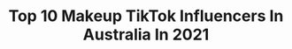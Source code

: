 ---
title: Top 10 Makeup TikTok Influencers In Australia In 2021
description: >-
  Find top makeup TikTok influencers in Australia in 2021. Most popular hashtags: #fyp #foryou #makeup #foryoupage.
platform: TikTok
hits: 374
text_top: Identify the most popular TikTok profiles on inBeat.
text_bottom: inBeat holds 374 TikTok influencers like this in Australia for you to connect with.
profiles:
  - username: "sam.b.perry"
    fullname: >-
      sam.b.perry
    bio: >-
      💖20💖 🇦🇺 Aussie 🇦🇺 Makeup, art & life Born Bred Talent
    location: "Australia"
    followers: 677700
    engagement: 2016
    commentsToLikes: 0.019897
    id: ck9k4demvs0by0j78u1wfd7d2
    verified: true
    hashtags: "#ad, #anime, #homeoffice, #foryou"
  - username: "deadawaken"
    fullname: >-
      💀Deadawaken💀
    bio: >-
      🥀🖤gothic🖤🥀❤️Insta❤️👣auzzie👣🔥SFX makeup artist🔥🕸Patreon🕸
    location: "Australia"
    followers: 14500
    engagement: 1921
    commentsToLikes: 0.032785
    id: ck9e3895ui99a0j78fa9mikgi
    verified: false
    hashtags: "#fyp, #gothic, #punk, #goth"
  - username: "sophiegmakeup"
    fullname: >-
      Soph
    bio: >-
      ✨16✨ Instagram: @sophh.makeupp Love you all! 🥳
    location: "Australia"
    followers: 15200
    engagement: 2041
    commentsToLikes: 0.018626
    id: ckb9rxz03osbf0j23xgkcaqnp
    verified: false
    hashtags: "#fyp, #foryou, #creative, #1d"
  - username: "makeupbymyke"
    fullname: >-
      Makeup By Myke
    bio: >-
      Just a boy who loves makeup. ❤️ 25, 6”2, AU 🇦🇺 Support in any way you can!👇🏼
    location: "Australia"
    followers: 63500
    engagement: 2473
    commentsToLikes: 0.026361
    id: ck8nitp74791v0j78rw1i3ja7
    verified: false
    hashtags: "#foryoupage, #makeuptutorial, #fyp, #beautyhaul"
  - username: "reddelicious000"
    fullname: >-
      Kellie Smith
    bio: >-
      📸 IG: @reddelicious000 🎥 YouTube: reddelicious000 Kmart | Makeup | Curves
    location: "Australia"
    followers: 3846
    engagement: 1128
    commentsToLikes: 0.111218
    id: ckbrcfl0iqbks0j23ap5qmsul
    verified: false
    hashtags: "#over40s, #momsoftiktok, #over30s, #aussiethings"
  - username: "venus.amore"
    fullname: >-
      🏳️‍🌈 Venus Amoré 🏳️‍🌈
    bio: >-
      ☀️ GOLD COAST, AU ☀️ Makeup, life, love and fun! 👇🏽👇🏽INSTA LINKED 👇🏽👇🏽
    location: "Australia"
    followers: 30000
    engagement: 1131
    commentsToLikes: 0.065119
    id: ck9dsse339dj30j785o2mg0pv
    verified: false
    hashtags: "#follow, #funny, #forupage, #tiktok"
  - username: "samjtodd"
    fullname: >-
      💓 sam todd 💓
    bio: >-
      fashion/makeup/DIY’s owner/designer @the.volt 💞 bris, AU 💌 samtodd@hotmail.com
    location: "Australia"
    followers: 11600
    engagement: 955
    commentsToLikes: 0.046536
    id: ckbqej5b40dxh0j235h9iab39
    verified: false
    hashtags: "#brisbane, #festivalfashion, #handmadefashion, #thevolt"
  - username: "thefauxchanel"
    fullname: >-
      TheFauxChanel
    bio: >-
      🇦🇺🇳🇿🇵🇭 Hi, I’m Cat! Makeup Illusionist thefauxchanel@gmail.com
    location: "Australia"
    followers: 139500
    engagement: 1663
    commentsToLikes: 0.022099
    id: ck94lj4f2zf5o0j78f9cbrkke
    verified: false
    hashtags: "#makeup, #foryou, #creepy, #fyp"
  - username: "ains_mua"
    fullname: >-
      Ainsley
    bio: >-
      🎉 22 | passion for makeup 💄| Victoria, Aus 🇦🇺 | Follow me on Instagram ⬇️
    location: "Australia"
    followers: 76800
    engagement: 1630
    commentsToLikes: 0.021557
    id: ckacvdkh0n86g0i78i70ejx48
    verified: false
    hashtags: "#foryou, #orange, #art, #paint"
  - username: "ozbeautyexpert"
    fullname: >-
      OzBeautyExpert
    bio: >-
      Have you got me on insta too? @ozbeautyexpert See my makeup brand in this link
    location: "Australia"
    followers: 7487
    engagement: 285
    commentsToLikes: 0.048138
    id: ckdhy2hyf4pjf0j23mlzccuyf
    verified: false
    hashtags: "#fyp, #foryou, #friday, #lol"
---